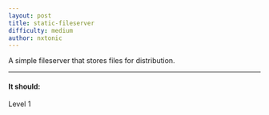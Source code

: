```yaml
---
layout: post
title: static-fileserver
difficulty: medium
author: nxtonic
---
```


A simple fileserver that stores files for distribution.

---

#### It should: ####

Level 1
